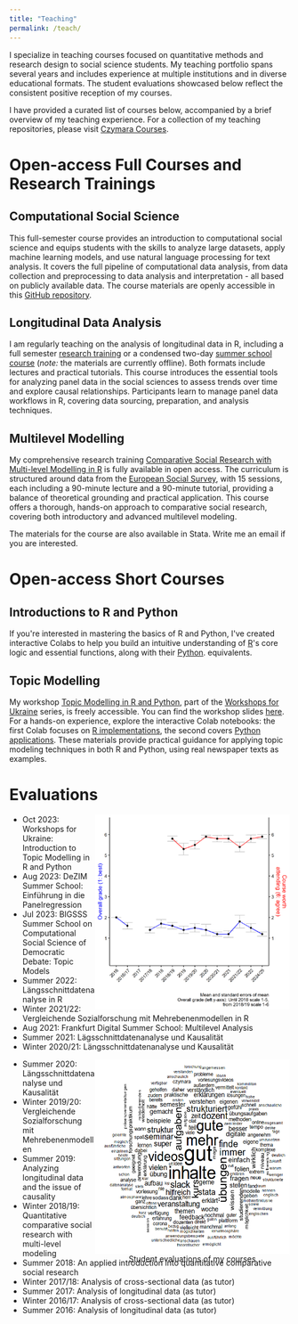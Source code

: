 ```yaml
---
title: "Teaching"
permalink: /teach/
---
```


I specialize in teaching courses focused on quantitative methods and research design to social science students. My teaching portfolio spans several years and includes experience at multiple institutions and in diverse educational formats. The student evaluations showcased below reflect the consistent positive reception of my courses.

I have provided a curated list of courses below, accompanied by a brief overview of my teaching experience. For a collection of my teaching repositories, please visit [Czymara Courses](https://github.com/czymaraclass).

Open-access Full Courses and Research Trainings
======

Computational Social Science
------

This full-semester course provides an introduction to computational social science and equips students with the skills to analyze large datasets, apply machine learning models, and use natural language processing for text analysis. It covers the full pipeline of computational data analysis, from data collection and preprocessing to data analysis and interpretation - all based on publicly available data. The course materials are openly accessible in this [GitHub repository](https://github.com/czymaraclass/CSS_WS24).

Longitudinal Data Analysis
------

I am regularly teaching on the analysis of longitudinal data in R, including a full semester [research training](https://github.com/czymaraclass/LongDataAnalysis) or a condensed two-day [summer school course](https://github.com/czymaraclass/PanelReg) (*note:* the materials are currently offline). Both formats include lectures and practical tutorials. This course introduces the essential tools for analyzing panel data in the social sciences to assess trends over time and explore causal relationships. Participants learn to manage panel data workflows in R, covering data sourcing, preparation, and analysis techniques.

Multilevel Modelling
------

My comprehensive research training [Comparative Social Research with Multi-level Modelling in R](https://github.com/czymaraclass/CompSocResearch) is fully available in open access. The curriculum is structured around data from the [European Social Survey](https://www.europeansocialsurvey.org/), with 15 sessions, each including a 90-minute lecture and a 90-minute tutorial, providing a balance of theoretical grounding and practical application. This course offers a thorough, hands-on approach to comparative social research, covering both introductory and advanced multilevel modeling.

The materials for the course are also available in Stata. Write me an email if you are interested.

Open-access Short Courses
======

Introductions to R and Python
------

If you're interested in mastering the basics of R and Python, I've created interactive Colabs to help you build an intuitive understanding of [R](https://colab.research.google.com/github/czymaraclass/intros/blob/main/Intro_to_R.ipynb)'s core logic and essential functions, along with their [Python](https://colab.research.google.com/github/czymaraclass/intros/blob/main/Intro_to_Python.ipynb). equivalents.

Topic Modelling
------

My workshop [Topic Modelling in R and Python](https://sites.google.com/view/dariia-mykhailyshyna/main/r-workshops-for-ukraine#h.k2gh03lf4lre), part of the [Workshops for Ukraine](https://sites.google.com/view/dariia-mykhailyshyna/main/r-workshops-for-ukraine) series, is freely accessible. You can find the workshop slides [here](https://czymaraclass.github.io/TopicModelling/topic_models_Ukraine_23.html#/title-slide). For a hands-on experience, explore the interactive Colab notebooks: the first Colab focuses on [R implementations](https://colab.research.google.com/github/czymaraclass/TopicModelling/blob/main/topic_models_R.ipynb), the second covers [Python applications](https://colab.research.google.com/github/czymaraclass/TopicModelling/blob/main/topic_models_BERTopic.ipynb). These materials provide practical guidance for applying topic modeling techniques in both R and Python, using real newspaper texts as examples.

Evaluations
======

<img src="/code/teachingevaluations/out/evalovertime.png" width="350" height="350" align="right">

- Oct 2023: Workshops for Ukraine: Introduction to Topic Modelling in R and Python
- Aug 2023: DeZIM Summer School: Einführung in die Panelregression
- Jul 2023: BIGSSS Summer School on Computational Social Science of Democratic Debate: Topic 
Models
- Summer 2022: Längsschnittdatenanalyse in R
- Winter 2021/22: Vergleichende Sozialforschung mit Mehrebenenmodellen in R
- Aug 2021: Frankfurt Digital Summer School: Multilevel Analysis
- Summer 2021: Lägsschnittdatenanalyse und Kausalität
- Winter 2020/21: Längsschnittdatenanalyse und Kausalität

<div style="width:350px; height:350px; float: right;">
  <img src="/code/teachingevaluations/out/lehrewordcloud.png" width="350" height="350" alt="Student evaluations" style="display: block; margin: auto;">
  <figcaption style="text-align: center;">Student evaluations of my courses</figcaption>
</div>

- Summer 2020: Längsschnittdatenanalyse und Kausalität
- Winter 2019/20: Vergleichende Sozialforschung mit Mehrebenenmodellen
- Summer 2019: Analyzing longitudinal data and the issue of causality
- Winter 2018/19: Quantitative comparative social research with multi-level modeling
- Summer 2018: An applied introduction into quantitative comparative social research
- Winter 2017/18: Analysis of cross-sectional data (as tutor)
- Summer 2017: Analysis of longitudinal data (as tutor)
- Winter 2016/17: Analysis of cross-sectional data (as tutor)
- Summer 2016: Analysis of longitudinal data (as tutor)

